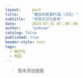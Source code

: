 ```yaml
---
layout:     post
title:      "魔女的夜宴PC版（汉化）"
subtitle:   "非官方汉化版本"
date:       2024-07-31 07：00：00
author:     "pakuam"
catalog: false
published: true
header-style: text
tags:
  - 柚子社
  - 校园
---
```


> 暂未添加链接
